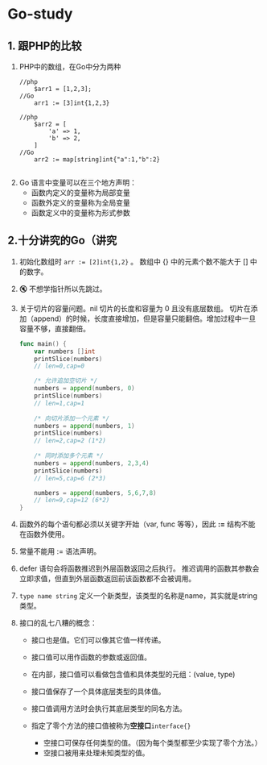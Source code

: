 # Go-study 

## 1. 跟PHP的比较
 
 1. PHP中的数组，在Go中分为两种
    ```
    //php
        $arr1 = [1,2,3];
    //Go
        arr1 := [3]int{1,2,3}
        
    //php
        $arr2 = [
            'a' => 1,
            'b' => 2,
        ]
    //Go
        arr2 := map[string]int{"a":1,"b":2}       
       
    ```
 2. Go 语言中变量可以在三个地方声明：
    - 函数内定义的变量称为局部变量
    - 函数外定义的变量称为全局变量
    - 函数定义中的变量称为形式参数
    
    
    
## 2.十分讲究的Go（讲究

 1. 初始化数组时 `arr := [2]int{1,2}` 。
    数组中 {} 中的元素个数不能大于 [] 中的数字。
    
 2. :mute: 不想学指针所以先跳过。
 
 3. 关于切片的容量问题。nil 切片的长度和容量为 0 且没有底层数组。
    切片在添加（append）的时候，长度直接增加，但是容量只能翻倍。增加过程中一旦容量不够，直接翻倍。
    ```Go
    func main() {    
        var numbers []int
        printSlice(numbers)
        // len=0,cap=0 
    
        /* 允许追加空切片 */
        numbers = append(numbers, 0)
        printSlice(numbers)
        // len=1,cap=1
     
        /* 向切片添加一个元素 */
        numbers = append(numbers, 1)
        printSlice(numbers)
        // len=2,cap=2 (1*2)
     
        /* 同时添加多个元素 */
        numbers = append(numbers, 2,3,4)
        printSlice(numbers)
        // len=5,cap=6 (2*3)
    
        numbers = append(numbers, 5,6,7,8)
        // len=9,cap=12 (6*2)
    }
    ```
    
 4. 函数外的每个语句都必须以关键字开始（var, func 等等），因此 **:=** 结构不能在函数外使用。
 
 5. 常量不能用 := 语法声明。
    
 6. defer 语句会将函数推迟到外层函数返回之后执行。
    推迟调用的函数其参数会立即求值，但直到外层函数返回前该函数都不会被调用。
    
 7. `type name string` 定义一个新类型，该类型的名称是name，其实就是string类型。
 
 8. 接口的乱七八糟的概念：
    - 接口也是值。它们可以像其它值一样传递。
    - 接口值可以用作函数的参数或返回值。
    - 在内部，接口值可以看做包含值和具体类型的元组：(value, type)
    - 接口值保存了一个具体底层类型的具体值。 
    - 接口值调用方法时会执行其底层类型的同名方法。
    
    - 指定了零个方法的接口值被称为**空接口**`interface{}`
        - 空接口可保存任何类型的值。（因为每个类型都至少实现了零个方法。）
        - 空接口被用来处理未知类型的值。